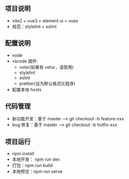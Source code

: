 ## 项目说明

- vite2 + vue3 + element ui + vuex
- 规范：stylelint + eslint

## 配置说明

- node
- vscode 插件:
  - volar(如果有 vetur，请禁用)
  - stylelint
  - eslint
  - prettier(设为默认格式化程序)
- 配置本地 hosts



## 代码管理

- 新功能开发：基于 master --> git checkout -b feature-xxx
- bug 修复：基于 master --> git checkout -b hotfix-xxx

## 项目运行

- npm install
- 本地开发： npm run dev
- 打包：npm run build
- 本地预览：npm run serve
